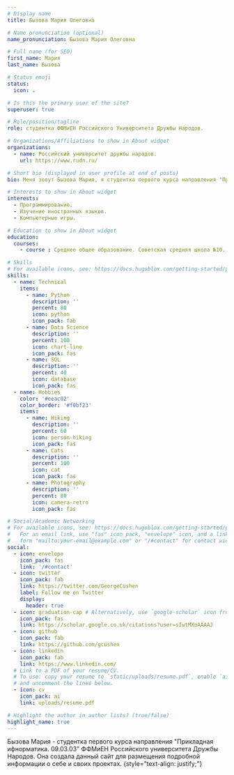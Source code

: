 ```yaml
---
# Display name
title: Бызова Мария Олеговна

# Name pronunciation (optional)
name_pronunciation: Бызова Мария Олеговна

# Full name (for SEO)
first_name: Мария
last_name: Бызова

# Status emoji
status:
  icon: ☕️

# Is this the primary user of the site?
superuser: true

# Role/position/tagline
role: студентка ФФМиЕН Российского Университета Дружбы Народов.

# Organizations/Affiliations to show in About widget
organizations:
  - name: Российский университет дружбы народов.
    url: https://www.rudn.ru/

# Short bio (displayed in user profile at end of posts)
bio: Меня зовут Бызова Мария, я студентка первого курса направления "Прикладная ифнорматика. 09.03.03" ФФМиЕН Российского университета Дружбы Народов. 

# Interests to show in About widget
interests:
  - Программирование. 
  - Изучение иностранных языков.
  - Компьютерные игры. 

# Education to show in About widget
education:
  courses:
    - course : Среднее общее образование. Советская средняя школа №10.

# Skills
# For available icons, see: https://docs.hugoblox.com/getting-started/page-builder/#icons
skills:
  - name: Technical
    items:
      - name: Python
        description: ''
        percent: 80
        icon: python
        icon_pack: fab
      - name: Data Science
        description: ''
        percent: 100
        icon: chart-line
        icon_pack: fas
      - name: SQL
        description: ''
        percent: 40
        icon: database
        icon_pack: fas
  - name: Hobbies
    color: '#eeac02'
    color_border: '#f0bf23'
    items:
      - name: Hiking
        description: ''
        percent: 60
        icon: person-hiking
        icon_pack: fas
      - name: Cats
        description: ''
        percent: 100
        icon: cat
        icon_pack: fas
      - name: Photography
        description: ''
        percent: 80
        icon: camera-retro
        icon_pack: fas

# Social/Academic Networking
# For available icons, see: https://docs.hugoblox.com/getting-started/page-builder/#icons
#   For an email link, use "fas" icon pack, "envelope" icon, and a link in the
#   form "mailto:your-email@example.com" or "/#contact" for contact widget.
social:
  - icon: envelope
    icon_pack: fas
    link: '/#contact'
  - icon: twitter
    icon_pack: fab
    link: https://twitter.com/GeorgeCushen
    label: Follow me on Twitter
    display:
      header: true
  - icon: graduation-cap # Alternatively, use `google-scholar` icon from `ai` icon pack
    icon_pack: fas
    link: https://scholar.google.co.uk/citations?user=sIwtMXoAAAAJ
  - icon: github
    icon_pack: fab
    link: https://github.com/gcushen
  - icon: linkedin
    icon_pack: fab
    link: https://www.linkedin.com/
  # Link to a PDF of your resume/CV.
  # To use: copy your resume to `static/uploads/resume.pdf`, enable `ai` icons in `params.yaml`,
  # and uncomment the lines below.
  - icon: cv
    icon_pack: ai
    link: uploads/resume.pdf

# Highlight the author in author lists? (true/false)
highlight_name: true
---
```


Бызова Мария - студентка первого курса направления "Прикладная ифнорматика. 09.03.03" ФФМиЕН Российского университета Дружбы Народов. Она создала данный сайт для размещения подробной информации о себе и своих проектах. 
{style="text-align: justify;"}
